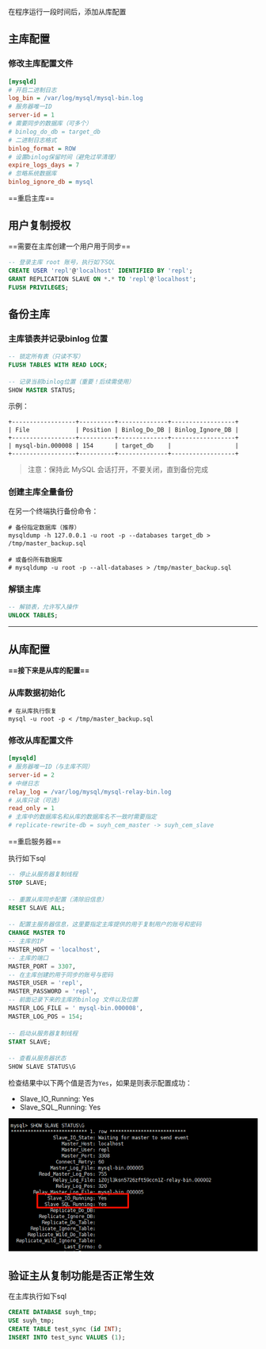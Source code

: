 

在程序运行一段时间后，添加从库配置



## 主库配置

### 修改主库配置文件

```ini
[mysqld]
# 开启二进制日志
log_bin = /var/log/mysql/mysql-bin.log
# 服务器唯一ID
server-id = 1
# 需要同步的数据库（可多个）
# binlog_do_db = target_db
# 二进制日志格式
binlog_format = ROW
# 设置binlog保留时间（避免过早清理）
expire_logs_days = 7
# 忽略系统数据库
binlog_ignore_db = mysql
```

==重启主库==

## 用户复制授权

==需要在主库创建一个用户用于同步==

```sql
-- 登录主库 root 账号，执行如下SQL
CREATE USER 'repl'@'localhost' IDENTIFIED BY 'repl';
GRANT REPLICATION SLAVE ON *.* TO 'repl'@'localhost';
FLUSH PRIVILEGES;
```





## 备份主库

### 主库锁表并记录binlog 位置

```sql
-- 锁定所有表（只读不写）
FLUSH TABLES WITH READ LOCK;

-- 记录当前binlog位置（重要！后续需使用）
SHOW MASTER STATUS;
```

示例：

```plaintext
+------------------+----------+--------------+------------------+
| File             | Position | Binlog_Do_DB | Binlog_Ignore_DB |
+------------------+----------+--------------+------------------+
| mysql-bin.000008 | 154      | target_db    |                  |
+------------------+----------+--------------+------------------+
```

> 注意：保持此 MySQL 会话打开，不要关闭，直到备份完成



### 创建主库全量备份

在另一个终端执行备份命令：

```shell
# 备份指定数据库（推荐）
mysqldump -h 127.0.0.1 -u root -p --databases target_db > /tmp/master_backup.sql

# 或备份所有数据库
# mysqldump -u root -p --all-databases > /tmp/master_backup.sql
```

### 解锁主库

```sql
-- 解锁表，允许写入操作
UNLOCK TABLES;
```





---



## 从库配置

**==接下来是从库的配置==**



### 从库数据初始化

```shell
# 在从库执行恢复
mysql -u root -p < /tmp/master_backup.sql
```



### 修改从库配置文件

```ini
[mysqld]
# 服务器唯一ID（与主库不同）
server-id = 2
# 中继日志
relay_log = /var/log/mysql/mysql-relay-bin.log
# 从库只读（可选）
read_only = 1
# 主库中的数据库名和从库的数据库名不一致时需要指定
# replicate-rewrite-db = suyh_cem_master -> suyh_cem_slave
```

==重启服务器==

执行如下sql

```sql
-- 停止从服务器复制线程
STOP SLAVE;

-- 重置从库同步配置（清除旧信息）
RESET SLAVE ALL;

-- 配置主服务器信息，这里要指定主库提供的用于复制用户的账号和密码
CHANGE MASTER TO
-- 主库的IP
MASTER_HOST = 'localhost',
-- 主库的端口
MASTER_PORT = 3307,
-- 在主库创建的用于同步的账号与密码
MASTER_USER = 'repl',
MASTER_PASSWORD = 'repl',
-- 前面记录下来的主库的binlog 文件以及位置
MASTER_LOG_FILE = ' mysql-bin.000008',
MASTER_LOG_POS = 154;

-- 启动从服务器复制线程
START SLAVE;

-- 查看从服务器状态
SHOW SLAVE STATUS\G
```

检查结果中以下两个值是否为`Yes`，如果是则表示配置成功：

- Slave_IO_Running: Yes
- Slave_SQL_Running: Yes

![image-20250903104740409](配置主从.assets/image-20250903104740409.png)



## 验证主从复制功能是否正常生效

在主库执行如下sql

```sql
CREATE DATABASE suyh_tmp;
USE suyh_tmp;
CREATE TABLE test_sync (id INT);
INSERT INTO test_sync VALUES (1);
```

